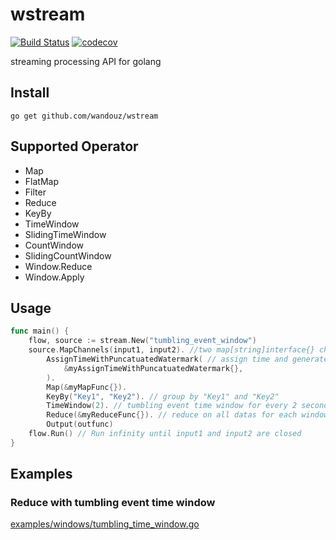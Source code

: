 # wstream
[![Build Status](https://travis-ci.org/wandouz/wstream.svg?branch=master)](https://travis-ci.org/wandouz/wstream)
[![codecov](https://codecov.io/gh/wandouz/wstream/branch/master/graph/badge.svg)](https://codecov.io/gh/wandouz/wstream)

streaming processing API for golang

## Install
``` console
go get github.com/wandouz/wstream
```

## Supported Operator

* Map
* FlatMap
* Filter
* Reduce
* KeyBy
* TimeWindow
* SlidingTimeWindow
* CountWindow
* SlidingCountWindow
* Window.Reduce
* Window.Apply

## Usage

```go
func main() {
    flow, source := stream.New("tumbling_event_window")
    source.MapChannels(input1, input2). //two map[string]interface{} channels as input
        AssignTimeWithPuncatuatedWatermark( // assign time and generate watermark
            &myAssignTimeWithPuncatuatedWatermark{},
        ).
        Map(&myMapFunc{}).
        KeyBy("Key1", "Key2"). // group by "Key1" and "Key2"
        TimeWindow(2). // tumbling event time window for every 2 seconds
        Reduce(&myReduceFunc{}). // reduce on all datas for each window
        Output(outfunc)
    flow.Run() // Run infinity until input1 and input2 are closed
}
```

## Examples

### Reduce with tumbling event time window

[examples/windows/tumbling_time_window.go](examples/windows/tumbling_time_window.go)
